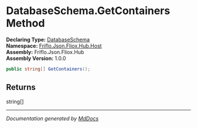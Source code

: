 ﻿<!--  
  <auto-generated>   
    The contents of this file were generated by a tool.  
    Changes to this file may be list if the file is regenerated  
  </auto-generated>   
-->

# DatabaseSchema.GetContainers Method

**Declaring Type:** [DatabaseSchema](../index.md)  
**Namespace:** [Friflo.Json.Fliox.Hub.Host](../../index.md)  
**Assembly:** Friflo.Json.Fliox.Hub  
**Assembly Version:** 1.0.0

```csharp
public string[] GetContainers();
```

## Returns

string\[\]

___

*Documentation generated by [MdDocs](https://github.com/ap0llo/mddocs)*
